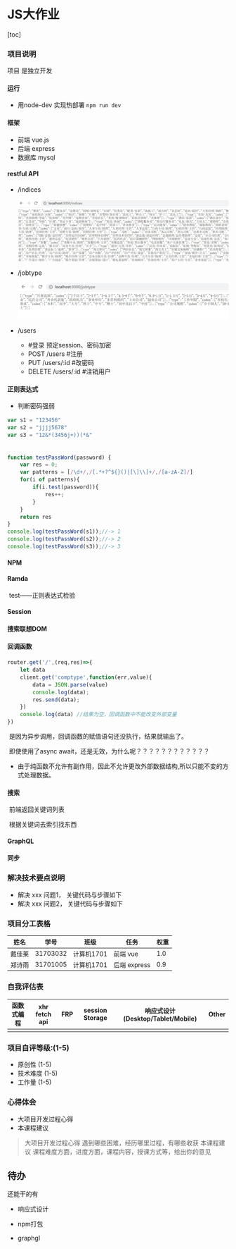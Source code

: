 # JS大作业

[toc]


### 项目说明
项目 是独立开发
#### 运行

- 用node-dev 实现热部署 `npm run dev`

#### 框架

- 前端 vue.js
- 后端 express
- 数据库 mysql

#### restful API

- /indices

  ![](img/indices.jpg)

- /jobtype

  ![](img/jobtype.jpg)

- /users

  - #登录	预定session、密码加密
  - POST /users #注册
  - PUT /users/:id #改密码
  - DELETE /users/:id #注销用户
#### 正则表达式

- 判断密码强弱

```js
var s1 = "123456"
var s2 = "jjjj5678"
var s3 = "12&*(3456j+))(*&"


function testPassWord(password) {
	var res = 0;
	var patterns = [/\d+/,/[.*+?^${}()|[\]\\]+/,/[a-zA-Z]/]
	for(i of patterns){
		if(i.test(password)){
			res++;
		}
	}
	return res
}
console.log(testPassWord(s1));//-> 1
console.log(testPassWord(s2));//-> 2
console.log(testPassWord(s3));//-> 3
```

#### NPM

#### Ramda

​	test——正则表达式检验

#### Session

#### 搜索联想DOM

#### 回调函数

```js
router.get('/',(req,res)=>{
    let data
    client.get('comptype',function(err,value){
        data = JSON.parse(value) 
        console.log(data);
        res.send(data);
    })
    console.log(data) //结果为空，回调函数中不能改变外部变量
})
```

​	是因为异步调用，回调函数的赋值语句还没执行，结果就输出了。

​	即使使用了async await，还是无效，为什么呢？？？？？？？？？？？？
-  由于纯函数不允许有副作用，因此不允许更改外部数据结构,所以只能不变的方式处理数据。

#### 搜索

​	前端返回关键词列表

​	根据关键词去索引找东西

#### GraphQL

#### 同步

### 解决技术要点说明
- 解决 xxx 问题1， 关键代码与步骤如下
- 解决 xxx 问题2， 关键代码与步骤如下



### 项目分工表格
| 姓名   | 学号     | 班级       | 任务         | 权重 |
| ------ | -------- | ---------- | ------------ | ---- |
| 戴佳莱 | 31703032 | 计算机1701 | 前端 vue     | 1.0  |
| 郑诗雨 | 31701005 | 计算机1701 | 后端 express | 0.9  |

### 自我评估表

| 函数式编程 | xhr fetch api | FRP  | session Storage | 响应式设计(Desktop/Tablet/Mobile) | Other |
| ---------- | ------------- | ---- | --------------- | --------------------------------- | ----- |
|            |               |      |                 |                                   |       |

### 项目自评等级:(1-5)

- 原创性 (1-5)
- 技术难度 (1-5)
- 工作量 (1-5)



### 心得体会
- 大项目开发过程心得
- 本课程建议
> 大项目开发过程心得
遇到哪些困难，经历哪里过程，有哪些收获
本课程建议
课程难度方面，进度方面，课程内容，授课方式等，给出你的意见



## 待办

还能干的有

- 响应式设计

- npm打包

- graphgl
